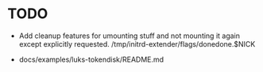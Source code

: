 ﻿
TODO
====

* Add cleanup features for umounting stuff and not mounting it again
  except explicitly requested.
  /tmp/initrd-extender/flags/donedone.$NICK

* docs/examples/luks-tokendisk/README.md

